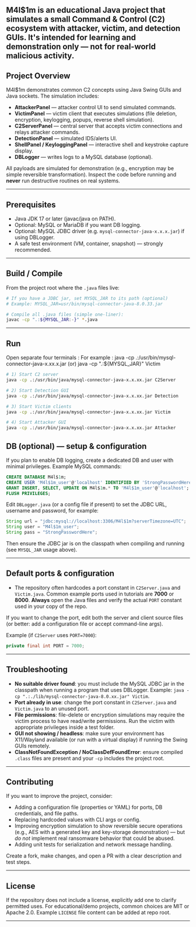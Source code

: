 ## **M4l$1m** is an educational Java project that simulates a small Command & Control (C2) ecosystem with attacker, victim, and detection GUIs. It's intended for learning and demonstration only — not for real-world malicious activity.

##  Project Overview
M4l$1m demonstrates common C2 concepts using Java Swing GUIs and Java sockets. The simulation includes:

- **AttackerPanel** — attacker control UI to send simulated commands.
- **VictimPanel** — victim client that executes simulations (file deletion, encryption, keylogging, popups, reverse shell simulation).
- **C2ServerPanel** — central server that accepts victim connections and relays attacker commands.
- **DetectionPanel** — simulated IDS/alerts UI.
- **ShellPanel / KeyloggingPanel** — interactive shell and keystroke capture display.
- **DBLogger** — writes logs to a MySQL database (optional).

All payloads are simulated for demonstration (e.g., encryption may be simple reversible transformation). Inspect the code before running and **never** run destructive routines on real systems.

---

##  Prerequisites
- Java JDK 17 or later (javac/java on PATH).
- Optional: MySQL or MariaDB if you want DB logging.
- Optional: MySQL JDBC driver (e.g. `mysql-connector-java-x.x.x.jar`) if using DBLogger.
- A safe test environment (VM, container, snapshot) — strongly recommended.

---

##  Build / Compile
From the project root where the `.java` files live:

```bash
# If you have a JDBC jar, set MYSQL_JAR to its path (optional)
# Example: MYSQL_JAR=usr/bin/mysql-connector-java-8.0.33.jar

# Compile all .java files (simple one-liner):
javac -cp ".:${MYSQL_JAR:-}" *.java
```

---

##  Run 
Open separate four terminals :
For example : java -cp .:/usr/bin/mysql-connector-java-x.xx.x.jar (or)
              java -cp ".:${MYSQL_JAR}" Victim

```bash
# 1) Start C2 server 
java -cp .:/usr/bin/java/mysql-connector-java-x.x.xx.jar C2Server
```

```bash
# 2) Start Detection GUI
java -cp .:/usr/bin/java/mysql-connector-java-x.x.xx.jar Detection
```

```bash
# 3) Start Victim clients
java -cp .:/usr/bin/java/mysql-connector-java-x.x.xx.jar Victim
```

```bash
# 4) Start Attacker GUI
java -cp .:/usr/bin/java/mysql-connector-java-x.x.xx.jar Attacker
```

##  DB (optional) — setup & configuration
If you plan to enable DB logging, create a dedicated DB and user with minimal privileges. Example MySQL commands:

```sql
CREATE DATABASE M4l$1m;
CREATE USER 'M4l$1m_user'@'localhost' IDENTIFIED BY 'StrongPasswordHere';
GRANT INSERT, SELECT, UPDATE ON M4l$1m.* TO 'M4l$1m_user'@'localhost';
FLUSH PRIVILEGES;
```

Edit `DBLogger.java` (or a config file if present) to set the JDBC URL, username and password, for example:

```java
String url = "jdbc:mysql://localhost:3306/M4l$1m?serverTimezone=UTC";
String user = "M4l$1m_user";
String pass = "StrongPasswordHere";
```

Then ensure the JDBC jar is on the classpath when compiling and running (see `MYSQL_JAR` usage above).

---

##  Default ports & configuration
- The repository often hardcodes a port constant in `C2Server.java` and `Victim.java`. Common example ports used in tutorials are **7000** or **8000**. **Always** open the Java files and verify the actual `PORT` constant used in your copy of the repo.

If you want to change the port, edit both the server and client source files (or better: add a configuration file or accept command-line args).

Example (if `C2Server` uses `PORT=7000`):
```java
private final int PORT = 7000;
```

---

##  Troubleshooting
- **No suitable driver found**: you must include the MySQL JDBC jar in the classpath when running a program that uses DBLogger. Example: `java -cp ".:./lib/mysql-connector-java-8.0.xx.jar" Victim`.
- **Port already in use**: change the port constant in `C2Server.java` and `Victim.java` to an unused port.
- **File permissions**: file-delete or encryption simulations may require the victim process to have read/write permissions. Run the victim with appropriate privileges inside a test folder.
- **GUI not showing / headless**: make sure your environment has X11/Wayland available (or run with a virtual display) if running the Swing GUIs remotely.
- **ClassNotFoundException / NoClassDefFoundError**: ensure compiled `.class` files are present and your `-cp` includes the project root.

---


##  Contributing
If you want to improve the project, consider:
- Adding a configuration file (properties or YAML) for ports, DB credentials, and file paths.
- Replacing hardcoded values with CLI args or config.
- Improving encryption simulation to show reversible secure operations (e.g., AES with a generated key and key-storage demonstration) — but _do not_ implement real ransomware behavior that could be abused.
- Adding unit tests for serialization and network message handling.

Create a fork, make changes, and open a PR with a clear description and test steps.

---

##  License
If the repository does not include a license, explicitly add one to clarify permitted uses. For educational/demo projects, common choices are MIT or Apache 2.0. Example `LICENSE` file content can be added at repo root.

---

